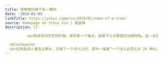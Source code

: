 ```yaml
---
title: 珠穆朗玛峰下有一棵树
date: '2019-01-03'
linkTitle: https://yihui.name/cn/2019/01/name-of-a-tree/
source: Homepage on Yihui Xie | 谢益辉
description: |2-

          <p>我读诗词文字的时候，常年有一个痛点，就是不认识里面的动植物名。这一点其实我<a href="https://yihui.name/cn/2017/01/blog/">前年元旦</a>已经隐约提过。当我看见“楝花飘砌”、“<a href="https://yihui.name/cn/2014/06/on-writing/">白苹秋老</a>”、“红蓼花疏”之类的句子时，都不知道是些啥玩意儿。读起来都困难，就跟不必说写了。写的时候一旦涉及到什么动植物就歇菜了，因为叫不出它们的名字。今天读到一篇<a href="https://www.douban.com/note/702427221/">关于一个无名诗人的文章</a>，里面恰好也谈到了这个问题：</p>

  <blockquote>
  <p>后来由诗人潘洗尘牵头，又搞了一个诗人公约，其中一条是“一个诗人必须认识 24 种以上的植物”。提出这条也是因为有些所谓的诗人写到植物的时候完全是五谷不分。我觉得，除却一些特殊的涵义，像“珠穆朗玛峰下有一棵树”这样的诗句是不合格的。不应该只写一棵树，它们应该有名字。诗人对植物了解得少
---
```

